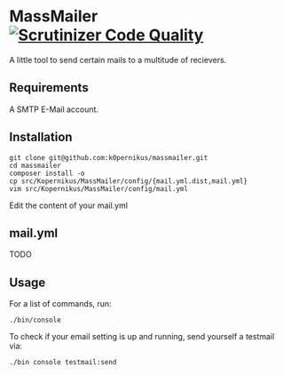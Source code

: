 # MassMailer [![Scrutinizer Code Quality](https://scrutinizer-ci.com/g/k0pernikus/massmailer/badges/quality-score.png?b=master)](https://scrutinizer-ci.com/g/k0pernikus/massmailer/?branch=master)

A little tool to send certain mails to a multitude of recievers.

## Requirements

A SMTP E-Mail account. 

## Installation

    git clone git@github.com:k0pernikus/massmailer.git
    cd massmailer
    composer install -o
    cp src/Kopernikus/MassMailer/config/{mail.yml.dist,mail.yml}
    vim src/Kopernikus/MassMailer/config/mail.yml

Edit the content of your mail.yml

## mail.yml

TODO

## Usage

For a list of commands, run:

    ./bin/console

To check if your email setting is up and running, send yourself a testmail via:

    ./bin console testmail:send

